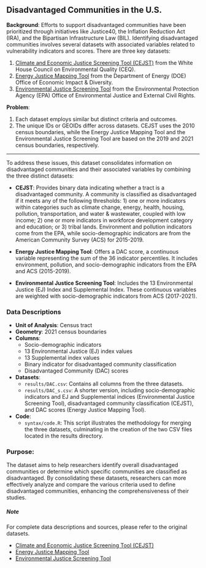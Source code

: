 ## Disadvantaged Communities in the U.S.

**Background**: Efforts to support disadvantaged communities have been prioritized through initiatives like Justice40, the Inflation Reduction Act (IRA), and the Bipartisan Infrastructure Law (BIL). Identifying disadvantaged communities involves several datasets with associated variables related to vulnerability indicators and scores. There are three key datasets:

1. [Climate and Economic Justice Screening Tool (CEJST)](https://screeningtool.geoplatform.gov/en/methodology#3/33.47/-97.5) from the White House Council on Environmental Quality (CEQ).
2. [Energy Justice Mapping Tool](https://energyjustice.egs.anl.gov/) from the Department of Energy (DOE) Office of Economic Impact & Diversity.
3. [Environmental Justice Screening Tool](https://www.epa.gov/system/files/documents/2023-06/ejscreen-tech-doc-version-2-2.pdf) from the Environmental Protection Agency (EPA) Office of Environmental Justice and External Civil Rights.

**Problem**:
1. Each dataset employs similar but distinct criteria and outcomes.
2. The unique IDs or GEOIDs differ across datasets. CEJST uses the 2010 census boundaries, while the Energy Justice Mapping Tool and the Environmental Justice Screening Tool are based on the 2019 and 2021 census boundaries, respectively.
------------------------

To address these issues, this dataset consolidates information on disadvantaged communities and their associated variables by combining the three distinct datasets:

- **CEJST**: Provides binary data indicating whether a tract is a disadvantaged community. A community is classified as disadvantaged if it meets any of the following thresholds: 1) one or more indicators within categories such as climate change, energy, health, housing, pollution, transportation, and water & wastewater, coupled with low income; 2) one or more indicators in workforce development category and education; or 3) tribal lands. Environment and pollution indicators come from the EPA, while socio-demographic indicators are from the American Community Survey (ACS) for 2015-2019.

- **Energy Justice Mapping Tool**: Offers a DAC score, a continuous variable representing the sum of the 36 indicator percentiles. It includes environment, pollution, and socio-demographic indicators from the EPA and ACS (2015-2019). 

- **Environmental Justice Screening Tool**: Includes the 13 Environmental Justice (EJ) Index and Supplemental Index. These continuous variables are weighted with socio-demographic indicators from ACS (2017-2021).

### Data Descriptions
- **Unit of Analysis**: Census tract
- **Geometry**:  2021 census boundaries
- **Columns**:
    - Socio-demographic indicators
    - 13 Environmental Justice (EJ) index values
    - 13 Supplemental index values
    - Binary indicator for disadvantaged community classification
    - Disadvantaged Community (DAC) scores 
- **Datasets**:
    - `results/DAC.csv`: Contains all columns from the three datasets.
    - `results/DAC_s.csv`: A shorter version, including socio-demographic indicators and EJ and Supplemental indices (Environmental Justice Screening Tool), disadvantaged community classification (CEJST), and DAC scores (Energy Justice Mapping Tool). 
- **Code**:
    - `syntax/code.R`: This script illustrates the methodology for merging the three datasets, culminating in the creation of the two CSV files located in the results directory. 


### Purpose:
The dataset aims to help researchers identify overall disadvantaged communities or determine which specific communities are classified as disadvantaged. By consolidating these datasets, researchers can more effectively analyze and compare the various criteria used to define disadvantaged communities, enhancing the comprehensiveness of their studies.

##### Note
For complete data descriptions and sources, please refer to the original datasets.
* [Climate and Economic Justice Screening Tool (CEJST)](https://screeningtool.geoplatform.gov/en/methodology#3/33.47/-97.5) 
* [Energy Justice Mapping Tool](https://energyjustice.egs.anl.gov/) 
* [Environmental Justice Screening Tool](https://www.epa.gov/system/files/documents/2023-06/ejscreen-tech-doc-version-2-2.pdf) 